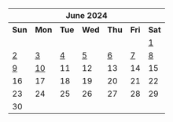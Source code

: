 <table align="center" border="0" cellpadding="0" cellspacing="0" class="month">
 <tr>
  <th class="month" colspan="7">
   June 2024
  </th>
 </tr>
 <tr>
  <th class="sun">
   Sun
  </th>
  <th class="mon">
   Mon
  </th>
  <th class="tue">
   Tue
  </th>
  <th class="wed">
   Wed
  </th>
  <th class="thu">
   Thu
  </th>
  <th class="fri">
   Fri
  </th>
  <th class="sat">
   Sat
  </th>
 </tr>
 <tr>
  <td class="noday">
  </td>
  <td class="noday">
  </td>
  <td class="noday">
  </td>
  <td class="noday">
  </td>
  <td class="noday">
  </td>
  <td class="noday">
  </td>
  <td class="sat">
   <a href="20240601.py">
    1
   </a>
  </td>
 </tr>
 <tr>
  <td class="sun">
   <a href="20240602.py">
    2
   </a>
  </td>
  <td class="mon">
   <a href="20240603.py">
    3
   </a>
  </td>
  <td class="tue">
   <a href="20240604.py">
    4
   </a>
  </td>
  <td class="wed">
   <a href="20240605.py">
    5
   </a>
  </td>
  <td class="thu">
   <a href="20240606.py">
    6
   </a>
  </td>
  <td class="fri">
   <a href="20240607.py">
    7
   </a>
  </td>
  <td class="sat">
   <a href="20240608.py">
    8
   </a>
  </td>
 </tr>
 <tr>
  <td class="sun">
   <a href="20240609.py">
    9
   </a>
  </td>
  <td class="mon">
   <a href="20240610.py">
    10
   </a>
  </td>
  <td class="tue">
   11
  </td>
  <td class="wed">
   12
  </td>
  <td class="thu">
   13
  </td>
  <td class="fri">
   14
  </td>
  <td class="sat">
   15
  </td>
 </tr>
 <tr>
  <td class="sun">
   16
  </td>
  <td class="mon">
   17
  </td>
  <td class="tue">
   18
  </td>
  <td class="wed">
   19
  </td>
  <td class="thu">
   20
  </td>
  <td class="fri">
   21
  </td>
  <td class="sat">
   22
  </td>
 </tr>
 <tr>
  <td class="sun">
   23
  </td>
  <td class="mon">
   24
  </td>
  <td class="tue">
   25
  </td>
  <td class="wed">
   26
  </td>
  <td class="thu">
   27
  </td>
  <td class="fri">
   28
  </td>
  <td class="sat">
   29
  </td>
 </tr>
 <tr>
  <td class="sun">
   30
  </td>
  <td class="noday">
  </td>
  <td class="noday">
  </td>
  <td class="noday">
  </td>
  <td class="noday">
  </td>
  <td class="noday">
  </td>
  <td class="noday">
  </td>
 </tr>
</table>
